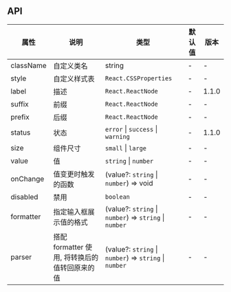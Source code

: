 ## API

| 属性      | 说明                                          | 类型                                                   | 默认值 | 版本  |
| --------- | --------------------------------------------- | ------------------------------------------------------ | ------ | ----- |
| className | 自定义类名                                    | string                                                 | -      | -     |
| style     | 自定义样式表                                  | `React.CSSProperties`                                  | -      | -     |
| label     | 描述                                          | `React.ReactNode`                                      | -      | 1.1.0 |
| suffix    | 前缀                                          | `React.ReactNode`                                      | -      | -     |
| prefix    | 后缀                                          | `React.ReactNode`                                      | -      | -     |
| status    | 状态                                          | `error` \| `success` \| `warning`                      | -      | 1.1.0 |
| size      | 组件尺寸                                      | `small` \| `large`                                     | -      | -     |
| value     | 值                                            | `string` \| `number`                                   | -      | -     |
| onChange  | 值变更时触发的函数                            | (value?: `string` \| `number`) => void                 | -      | -     |
| disabled  | 禁用                                          | `boolean`                                              | -      | -     |
| formatter | 指定输入框展示值的格式                        | (value?: `string` \| `number`) => `string` \| `number` | -      | -     |
| parser    | 搭配 formatter 使用, 将转换后的值转回原来的值 | (value?: `string` \| `number`) => `string` \| `number` | -      | -     |
